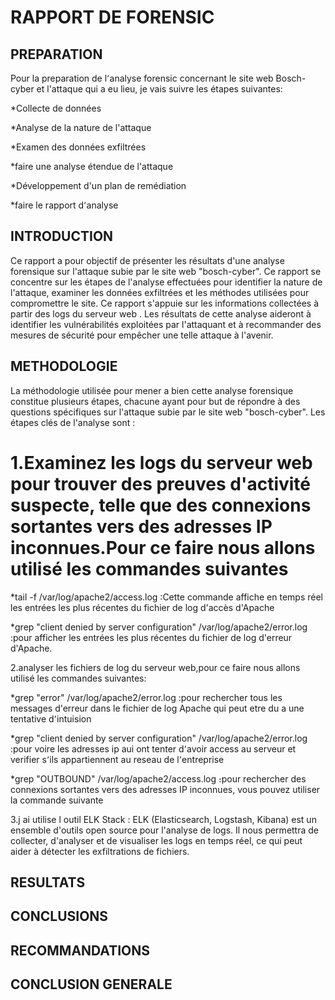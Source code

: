 RAPPORT DE FORENSIC 
=================
PREPARATION  
------------
Pour la preparation de l٬analyse forensic concernant le site web Bosch-cyber et l'attaque qui a eu lieu, je vais suivre les étapes suivantes:

*Collecte de données

*Analyse de la nature de l'attaque

*Examen des données exfiltrées

*faire une analyse étendue de l'attaque

*Développement d'un plan de remédiation

*faire le rapport d՚analyse

INTRODUCTION 
-----------
Ce rapport a pour objectif de présenter les résultats d'une analyse forensique sur l'attaque subie par le site web "bosch-cyber". Ce rapport se concentre sur les étapes de l'analyse effectuées pour identifier la nature de l'attaque, examiner les données exfiltrées et les méthodes utilisées pour compromettre le site. Ce rapport s'appuie sur les informations collectées à partir des logs du serveur web . Les résultats de cette analyse aideront à identifier les vulnérabilités exploitées par l'attaquant et à recommander des mesures de sécurité pour empêcher une telle attaque à l'avenir.

METHODOLOGIE 
------------
La méthodologie  utilisée pour mener a bien cette analyse forensique constitue  plusieurs étapes, chacune ayant pour but de répondre à des questions spécifiques sur l'attaque subie par le site web "bosch-cyber". Les étapes clés de l'analyse sont :

1.Examinez les logs du serveur web pour trouver des preuves d'activité suspecte, telle que des connexions sortantes vers des adresses IP inconnues.Pour ce faire nous allons utilisé les  commandes suivantes 
===========================================================================================================================================================================================================================
*tail -f /var/log/apache2/access.log :Cette commande affiche en temps réel les entrées les plus récentes du fichier de log d'accès d'Apache

*grep "client denied by server configuration" /var/log/apache2/error.log :pour afficher les entrées les plus récentes du fichier de log d'erreur d'Apache.  

2.analyser les fichiers de log du serveur web,pour ce faire nous allons utilisé les commandes suivantes:

*grep "error" /var/log/apache2/error.log :pour rechercher tous les messages d'erreur dans le fichier de log Apache qui peut etre du a une tentative d՚intuision

*grep "client denied by server configuration" /var/log/apache2/error.log :pour voire les adresses ip aui ont  tenter d՚avoir access au serveur et verifier s՚ils  appartiennent au reseau de l՚entreprise 

*grep "OUTBOUND" /var/log/apache2/access.log ։pour rechercher des connexions sortantes vers des adresses IP inconnues, vous pouvez utiliser la commande suivante

3.j ai utilise l outil ELK Stack : ELK (Elasticsearch, Logstash, Kibana) est un ensemble d'outils open source pour l'analyse de logs. Il nous permettra de collecter, d'analyser et de visualiser les logs en temps réel, ce qui peut aider à détecter les exfiltrations de fichiers.

RESULTATS
----------

CONCLUSIONS
-----------
RECOMMANDATIONS
-----------
CONCLUSION GENERALE 
------------
